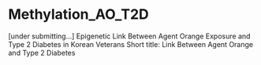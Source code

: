 # Methylation_AO_T2D
[under submitting...]
Epigenetic Link Between Agent Orange Exposure and Type 2 Diabetes in Korean Veterans 
Short title: Link Between Agent Orange and Type 2 Diabetes
